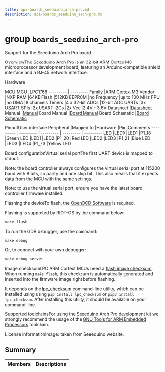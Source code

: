 ```yaml
---
title: api-boards_seeduino_arch-pro.md
description: api-boards_seeduino_arch-pro.md
---
```

# group `boards_seeduino_arch-pro` 

Support for the Seeeduino Arch Pro board.

OverviewThe Seeeduino Arch Pro is an 32-bit ARM Cortex M3 microprocessor development board, featuring an Arduino-compatible shield interface and a RJ-45 network interface.

Hardware

MCU
MCU   |LPC1768
--------- | ---------
Family   |ARM Cortex-M3
Vendor   |NXP
RAM   |64KB
Flash   |512KB
EEPROM   |no
Frequency   |up to 100 MHz
FPU   |no
DMA   |8 channels
Timers   |4 x 32-bit
ADCs   |12-bit ADC
UARTs   |3x USART
SPIs   |2x USART
I2Cs   |2x
Vcc   |2.4V - 3.6V
Datasheet   |[Datasheet](https://www.nxp.com/docs/en/data-sheet/LPC1769_68_67_66_65_64_63.pdf)
Manual   |[Manual](http://www.nxp.com/documents/user_manual/UM10360.pdf)
Board Manual   |[Board Manual](http://www.seeedstudio.com/wiki/Arch_Pro)
Board Schematic   |[Board Schematic](https://raw.githubusercontent.com/SeeedDocument/Arch_Pro/master/res/Arch_Pro_V1.0_Schematic.pdf)

PinoutUser interface
Peripheral   |Mapped to   |Hardware   |Pin   |Comments
--------- | --------- | --------- | --------- | ---------
LED   |LED0   |LED1   |P1_18   |Green LED
|LED1   |LED2   |P1_20   |Red LED
|LED2   |LED3   |P1_21   |Blue LED
|LED3   |LED4   |P1_23   |Yellow LED

Board configurationVirtual serial portThe first UART device is mapped to stdout.

Note: the board controller always configures the virtual serial port at 115200 baud with 8 bits, no parity and one stop bit. This also means that it expects data from the MCU with the same settings.

Note: to use the virtual serial port, ensure you have the latest board controller firmware installed.

Flashing the deviceTo flash, the [OpenOCD Software](http://openocd.org/) is required.

Flashing is supported by RIOT-OS by the command below:

```cpp
make flash
```

To run the GDB debugger, use the command:

```cpp
make debug
```

Or, to connect with your own debugger:

```cpp
make debug-server
```

Image checksumLPC ARM Cortext MCUs need a [flash image checksum](https://community.nxp.com/thread/389046). When running `make flash`, this checksum is automatically generated and inserted into the firmware image right before flashing.

It depends on the [lpc_checksum](https://pypi.python.org/pypi/lpc_checksum) command-line utility, which can be installed using using `pip install lpc_checksum` or `pip3 install lpc_checksum`. After installing this utility, it should be available on your command-line.

Supported toolchainsFor using the Seeeduino Arch Pro development kit we strongly recommend the usage of the [GNU Tools for ARM Embedded Processors](https://launchpad.net/gcc-arm-embedded) toolchain.

License informationImage: taken from Seeeduino website.

## Summary

 Members                        | Descriptions                                
--------------------------------|---------------------------------------------

